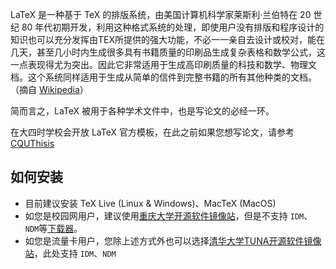 LaTeX 是一种基于 TeX 的排版系统，由美国计算机科学家莱斯利·兰伯特在 20 世纪 80 年代初期开发，利用这种格式系统的处理，即使用户没有排版和程序设计的知识也可以充分发挥由TEX所提供的强大功能，不必一一亲自去设计或校对，能在几天，甚至几小时内生成很多具有书籍质量的印刷品生成复杂表格和数学公式，这一点表现得尤为突出。因此它非常适用于生成高印刷质量的科技和数学、物理文档。这个系统同样适用于生成从简单的信件到完整书籍的所有其他种类的文档。（摘自 [Wikipedia](https://zh.wikipedia.org/zh-cn/LaTeX)）  

简而言之，LaTeX 被用于各种学术文件中，也是写论文的必经一环。  

在大四时学校会开放 LaTeX 官方模板，在此之前如果您想写论文，请参考[CQUThisis](https://github.com/nanmu42/CQUThesis)  

## 如何安装  
- 目前建议安装 TeX Live (Linux & Windows)、MacTeX (MacOS)  
- 如您是校园网用户，建议使用[重庆大学开源软件镜像站](https://mirrors.cqu.edu.cn/)，但是不支持 `IDM`、`NDM`等[下载器](下载器.md)。  
- 如您是流量卡用户，您除上述方式外也可以选择[清华大学TUNA开源软件镜像站](https://mirrors.tuna.tsinghua.edu.cn/#)，此处支持 `IDM`、`NDM`  